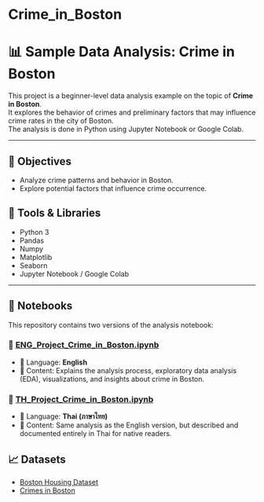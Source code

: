 # Crime_in_Boston
# 📊 Sample Data Analysis: Crime in Boston

This project is a beginner-level data analysis example on the topic of **Crime in Boston**.  
It explores the behavior of crimes and preliminary factors that may influence crime rates in the city of Boston.  
The analysis is done in Python using Jupyter Notebook or Google Colab.

---

## 🎯 Objectives
- Analyze crime patterns and behavior in Boston.
- Explore potential factors that influence crime occurrence.


## 🧰 Tools & Libraries
- Python 3
- Pandas
- Numpy
- Matplotlib
- Seaborn
- Jupyter Notebook / Google Colab


---

## 📒 Notebooks

This repository contains two versions of the analysis notebook:

### 📄 [ENG_Project_Crime_in_Boston.ipynb](notebooks/ENG_Project_Crime_in_Boston.ipynb)
- 📌 Language: **English**
- 📌 Content: Explains the analysis process, exploratory data analysis (EDA), visualizations, and insights about crime in Boston.

### 📄 [TH_Project_Crime_in_Boston.ipynb](notebooks/TH_Project_Crime_in_Boston.ipynb)
- 📌 Language: **Thai (ภาษาไทย)**
- 📌 Content: Same analysis as the English version, but described and documented entirely in Thai for native readers.


## 📈 Datasets
- [Boston Housing Dataset](https://www.kaggle.com/datasets/arunjangir245/boston-housing-dataset)  
- [Crimes in Boston](https://www.kaggle.com/datasets/AnalyzeBoston/crimes-in-boston)

